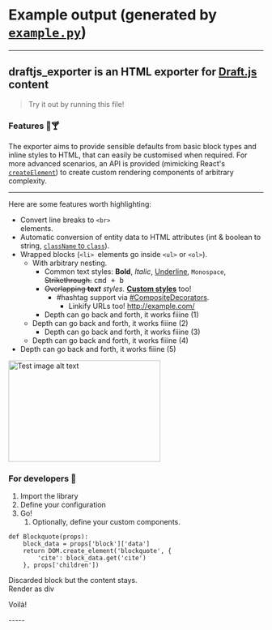 
# Example output (generated by [`example.py`](../example.py))

-----
<h2>draftjs_exporter is an HTML exporter for <a href="https://github.com/facebook/draft-js" rel="noreferrer noopener" target="_blank">Draft.js</a> content</h2><blockquote cite="http://example.com/">Try it out by running this file!</blockquote><h3 class="u-text-center">Features 📝🍸</h3><p>The exporter aims to provide sensible defaults from basic block types and inline styles to HTML, that can easily be customised when required. For more advanced scenarios, an API is provided (mimicking React's <a href="https://facebook.github.io/react/docs/top-level-api.html#react.createelement" rel="noreferrer noopener" target="_blank"><code>createElement</code></a>) to create custom rendering components of arbitrary complexity.</p><hr/><p>Here are some features worth highlighting:</p><ul class="bullet-list"><li>Convert line breaks to <code>&lt;br&gt;</code><br/>elements.</li><li>Automatic conversion of entity data to HTML attributes (int &amp; boolean to string, <a href="https://facebook.github.io/react/docs/jsx-in-depth.html" rel="noreferrer noopener" target="_blank"><code>className</code> to <code>class</code></a>).</li><li>Wrapped blocks (<code>&lt;li&gt; </code>elements go inside <code>&lt;ul&gt;</code> or <code>&lt;ol&gt;</code>).<ul class="bullet-list"><li>With arbitrary nesting.<ul class="bullet-list"><li>Common text styles: <strong>Bold</strong>, <em>Italic</em>, <u>Underline</u>, <code>Monospace</code>, <s>Strikethrough.</s> <kbd>cmd + b</kbd></li><li><s>Overlapping </s><strong><s>te</s></strong><strong><em>xt</em></strong><em> styles. </em><strong style="text-decoration: underline;">Custom styles</strong> too!<ul class="bullet-list"><li><span class="hashtag">#hashtag</span> support via <a href="https://github.com/springload/draftjs_exporter/pull/17" rel="noreferrer noopener" target="_blank">#CompositeDecorators</a>.<ul class="bullet-list"><li>Linkify URLs too! <a href="http://example.com/">http://example.com/</a></li></ul></li></ul></li><li>Depth can go back and forth, it works fiiine (1)</li></ul></li><li>Depth can go back and forth, it works fiiine (2)<ul class="bullet-list"><li>Depth can go back and forth, it works fiiine (3)</li></ul></li><li>Depth can go back and forth, it works fiiine (4)</li></ul></li><li>Depth can go back and forth, it works fiiine (5)</li></ul><img alt="Test image alt text" height="200" src="https://placekitten.com/g/300/200" width="300"/><h3 class="u-text-center">For developers 🚀</h3><ol class="list--depth-0"><li class="list-item--depth-0">Import the library</li><li class="list-item--depth-0">Define your configuration</li><li class="list-item--depth-0">Go!<ol class="list--depth-1"><li class="list-item--depth-1">Optionally, define your custom components.</li></ol></li></ol><pre><code>def Blockquote(props):
    block_data = props['block']['data']
    return DOM.create_element('blockquote', {
        'cite': block_data.get('cite')
    }, props['children'])
</code></pre>Discarded block but the content stays.<div>Render as div</div><p>Voilà!</p>
-----
